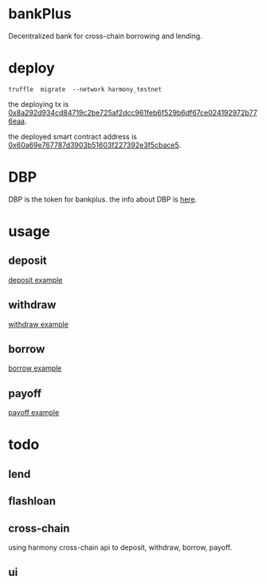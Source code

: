 # bankPlus
Decentralized bank for cross-chain borrowing and lending.

# deploy

```
truffle  migrate  --network harmony_testnet
```
the deploying tx is [0x8a292d934cd84719c2be725af2dcc961feb6f529b6df67ce024192972b776eaa](https://explorer.pops.one/tx/0x8a292d934cd84719c2be725af2dcc961feb6f529b6df67ce024192972b776eaa).

the deployed smart contract address is [0x60a69e767787d3903b51603f227392e3f5cbace5](https://explorer.pops.one/address/0x60a69e767787d3903b51603f227392e3f5cbace5).

# DBP 

DBP is the token for bankplus. the info about DBP is [here](https://explorer.pops.one/address/0x5988a4e2ea68166e66dc7cb7b8ee5cad49a1f5df).


# usage

## deposit

[deposit example](https://explorer.pops.one/tx/0xf7f35c24a1cdcf685bf8d45660ab784511b17f27a1350d6d719364bfd8f9d04f)

## withdraw 

[withdraw example](https://explorer.pops.one/tx/0x8d7c3ae29bda3a8e4aad9e9cbf6dd6ba37dd1509dfd8d506ba6836ed5cc19e74)

## borrow 

[borrow example](https://explorer.pops.one/tx/0x4c5d36bf808880ee8eb29339dcb0ce378c19e3307d04ca0689ae4cc59fe15400)

## payoff  

[payoff example](https://explorer.pops.one/tx/0xb7f3b5dda97719cf3fe88e01cfa253a90a53ca682c4f3152c17b06bd1c0bfa0f)

# todo

## lend 

## flashloan 


## cross-chain 

using harmony cross-chain api to deposit, withdraw, borrow, payoff.

## ui 



